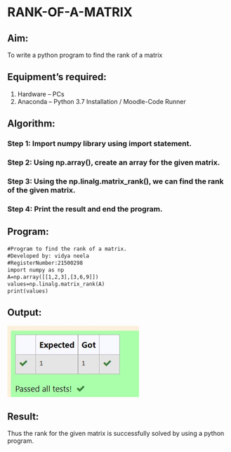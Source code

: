 # RANK-OF-A-MATRIX
## Aim:
To write a python program to find the rank of a matrix
## Equipment’s required:
1. 	Hardware – PCs
2. 	Anaconda – Python 3.7 Installation / Moodle-Code Runner
## Algorithm:
### Step 1: Import numpy library using import statement. 
### Step 2: Using np.array(), create an array for the given matrix.
### Step 3: Using the np.linalg.matrix_rank(), we can find the rank of the given matrix.
### Step 4: Print the result and end the program.
## Program:
```
#Program to find the rank of a matrix.
#Developed by: vidya neela
#RegisterNumber:21500298
import numpy as np
A=np.array([[1,2,3],[3,6,9]])
values=np.linalg.matrix_rank(A)
print(values)
```
## Output:

![](./output.jpg)


## Result:
Thus the rank for the given matrix is successfully solved by  using a python program.

